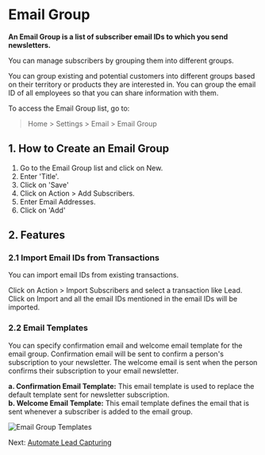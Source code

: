 <!-- add-breadcrumbs -->

# Email Group

**An Email Group is a list of subscriber email IDs to which you send newsletters.**

You can manage subscribers by grouping them into different groups.

You can group existing and potential customers into different groups based on their territory or products they are interested in. You can group the email ID of all employees so that you can share information with them.

To access the Email Group list, go to:
> Home > Settings > Email > Email Group

## 1. How to Create an Email Group

1. Go to the Email Group list and click on New.
1. Enter 'Title'.
1. Click on 'Save'
1. Click on Action > Add Subscribers.
1. Enter Email Addresses.
1. Click on 'Add'

## 2. Features

### 2.1 Import Email IDs from Transactions

You can import email IDs from existing transactions.

Click on Action > Import Subscribers and select a transaction like Lead. Click on Import and all the email IDs mentioned in the email IDs will be imported.

### 2.2 Email Templates

You can specify confirmation email and welcome email template for the email group. Confirmation email will be sent to confirm a person's subscription to your newsletter. The welcome email is sent when the person confirms their subscription to your email newsletter.

**a. Confirmation Email Template:** This email template is used to replace the default template sent for newsletter subscription.<br />
**b. Welcome Email Template:** This email template defines the email that is sent whenever a subscriber is added to the email group.

<img class="screenshot" alt="Email Group Templates" src="{{docs_base_url}}/assets/img/crm/email-group.png">

Next: [Automate Lead Capturing](/docs/user/manual/en/CRM/articles/automate_lead_capturing)
